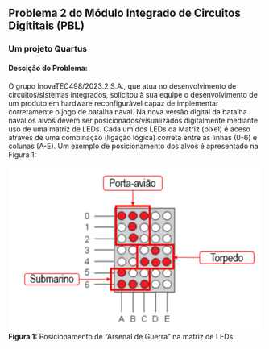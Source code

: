 ## Problema 2 do Módulo Integrado de Circuitos Digititais (PBL)

### Um projeto Quartus

#### Descição do Problema:
O grupo InovaTEC498/2023.2 S.A., que atua no desenvolvimento de
circuitos/sistemas integrados, solicitou à sua equipe o desenvolvimento de um produto em
hardware reconfigurável capaz de implementar corretamente o jogo de batalha naval. Na
nova versão digital da batalha naval os alvos devem ser posicionados/visualizados
digitalmente mediante uso de uma matriz de LEDs. Cada um dos LEDs da Matriz (pixel) é
aceso através de uma combinação (ligação lógica) correta entre as linhas (0-6) e colunas
(A-E). Um exemplo de posicionamento dos alvos é apresentado na Figura 1: </br>
<div>
  <img src="https://github.com/limajonatas/mi-cd-p2/blob/dev/image.png" alt="Figura 1: Posicionamento de “Arsenal de Guerra” na matriz de LEDs."/>
  <br>
  <strong> Figura 1:</strong> Posicionamento de “Arsenal de Guerra” na matriz de LEDs.
</div>
